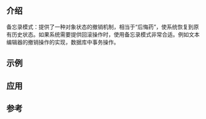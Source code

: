 ## 介绍
备忘录模式：提供了一种对象状态的撤销机制，相当于“后悔药”，使系统恢复到原有历史状态。如果系统需要提供回滚操作时，使用备忘录模式非常合适。例如文本编辑器的撤销操作的实现，数据库中事务操作。

## 示例

## 应用

## 参考
